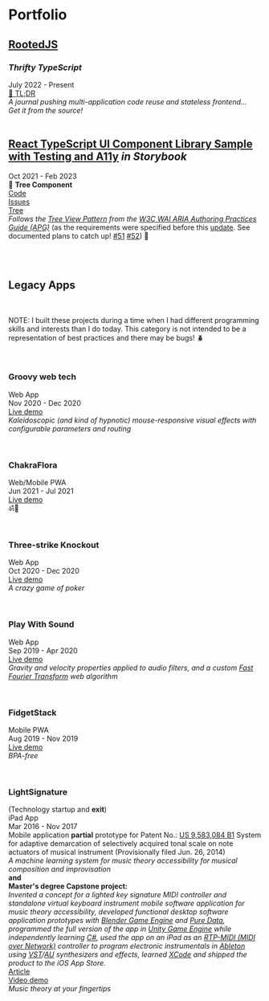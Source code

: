 # Portfolio

## [RootedJS](https://github.com/rootedjs/RootedJS)
### <i>Thrifty TypeScript</i>
July 2022 - Present  
[📖 TL;DR](https://github.com/rootedjs/Rootedjs/blob/master/README.md)  
<i>A journal pushing multi-application code reuse and stateless frontend...</i>  
<i>Get it from the source!</i>
<br/>
<br/>

## [React TypeScript UI Component Library Sample with Testing and A11y](https://github.com/matt-development-work/React-TypeScript-UI-Component-Library-Sample-with-Testing-and-A11y) <i>in Storybook</i>

Oct 2021 - Feb 2023  
🌴 <b>Tree Component</b>  
[Code](https://github.com/matt-development-work/React-TypeScript-UI-Component-Library-Sample-with-Testing-and-A11y/blob/master/src/components/Tree/Tree.tsx)  
[Issues](https://github.com/matt-development-work/React-TypeScript-UI-Component-Library-Sample-with-Testing-and-A11y/issues)  
[Tree](https://react-component-library-sample.vercel.app/iframe.html?globals=backgrounds.value:!hex(F8F8F8)&id=tree--custom&viewMode=story)  
<i>Follows the [Tree View Pattern](https://www.w3.org/WAI/ARIA/apg/patterns/treeview/) from the [W3C WAI ARIA Authoring Practices Guide (APG)](https://www.w3.org/WAI/ARIA/apg/)</i> (as the requirements were specified before this [update](https://github.com/w3c/aria-practices/commits/ae779f32cd76d562fbb17c2ebc892835b6e07a5d/content/patterns/treeview/treeview-pattern.html). See documented plans to catch up! [#51](https://github.com/matt-development-work/React-TypeScript-UI-Component-Library-Sample-with-Testing-and-A11y/issues/51) [#52](https://github.com/matt-development-work/React-TypeScript-UI-Component-Library-Sample-with-Testing-and-A11y/issues/52)) 🙂

<br/>
<br/>

## Legacy Apps

<br/>

NOTE: I built these projects during a time when I had different programming skills and interests than I do today. This category is not intended to be a representation of best practices and there may be bugs! 🪲

<br/>

### Groovy web tech

Web App  
Nov 2020 - Dec 2020  
[Live demo](https://groovy-web-tech.vercel.app/)  
<i>Kaleidoscopic (and kind of hypnotic) mouse-responsive visual effects with configurable parameters and routing</i>

<br/>

### ChakraFlora

Web/Mobile PWA  
Jun 2021 - Jul 2021  
[Live demo](https://chakra-flora.vercel.app/)  
ॐ🍃

<br/>

### Three-strike Knockout

Web App  
Oct 2020 - Dec 2020  
[Live demo](https://three-strike-knockout.vercel.app/)  
<i>A crazy game of poker</i>

<br/>

### Play With Sound

Web App  
Sep 2019 - Apr 2020  
[Live demo](https://play-with-sound.vercel.app/)  
<i>Gravity and velocity properties applied to audio filters, and a custom [Fast Fourier Transform](https://en.wikipedia.org/wiki/Fast_Fourier_transform) web algorithm</i>

<br/>

### FidgetStack

Mobile PWA  
Aug 2019 - Nov 2019  
[Live demo](https://fidget-stack.vercel.app/)  
<i>BPA-free</i>

<br/>

### LightSignature

(Technology startup and <b>exit</b>)  
iPad App  
Mar 2016 - Nov 2017  
Mobile application <b>partial</b> prototype for Patent No.: [US 9,583,084 B1](https://patentimages.storage.googleapis.com/95/2a/c0/eb7fd53f8fea1d/US9583084.pdf) System for adaptive demarcation of selectively acquired tonal scale on note actuators of musical instrument (Provisionally filed Jun. 26, 2014)  
<i>A machine learning system for music theory accessibility for musical composition and improvisation</i>  
<b>and</b>  
<b>Master's degree Capstone project:</b>  
<i>Invented a concept for a lighted key signature MIDI controller and standalone virtual keyboard instrument mobile software application for music theory accessibility, developed functional desktop software application prototypes with [Blender Game Engine](https://upbge.org/#/) and [Pure Data](https://puredata.info/), programmed the full version of the app in [Unity Game Engine](https://unity.com/) while independently learning [C#](https://dotnet.microsoft.com/en-us/apps/games/unity), used the app on an iPad as an [RTP-MIDI (MIDI over Network)](https://www.midi.org/midi-articles/rtp-midi-or-midi-over-networks) controller to program electronic instrumentals in [Ableton](https://www.ableton.com/) using [VST](https://en.wikipedia.org/wiki/Virtual_Studio_Technology)/[AU](https://en.wikipedia.org/wiki/Audio_Units) synthesizers and effects, learned [XCode](https://developer.apple.com/xcode/) and shipped the product to the iOS App Store.</i>  
[Article](https://www.theeagleonline.com/article/2017/10/matt-fagan-app-puts-music-theory-at-your-fingtertips)  
[Video demo](https://keyboard-demo.vercel.app)  
<i>Music theory at your fingertips</i>
